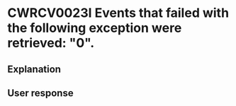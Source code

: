 # CWRCV0023I Events that failed with the following exception were retrieved: "0".

## Explanation

## User response